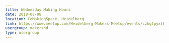 ```yaml
---
title: Wednesday Making Hours
date: 2018-08-08
location: CoMakingSpace, Heidelberg
link: https://www.meetup.com/Heidelberg-Makers-Meetup/events/czkgtpyxlblb/
usergroup: makershd
type: usergroup
---
```

